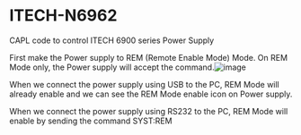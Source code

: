 # ITECH-N6962
CAPL code to control ITECH 6900 series Power Supply

First make the Power supply to REM (Remote Enable Mode) Mode. On REM Mode only, the Power supply will accept the command.![image](https://github.com/user-attachments/assets/01ad6277-f8ac-431c-8134-8ba7f6201f94)

When we connect the power supply using USB to the PC, REM Mode will already enable and we can see the REM Mode enable icon on Power supply.

When we connect the power supply using RS232 to the PC, REM Mode will enable by sending the command SYST:REM
